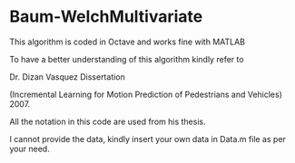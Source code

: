 # Baum-WelchMultivariate

This algorithm is coded in Octave and works fine with MATLAB

To have a better understanding of this algorithm kindly refer to 

Dr. Dizan Vasquez Dissertation

(Incremental Learning for Motion Prediction of Pedestrians and Vehicles) 2007.

All the notation in this code are used from his thesis.

I cannot provide the data, kindly insert your own data in Data.m file as per your need.


